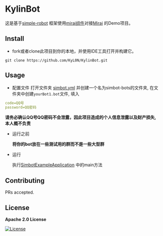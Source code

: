 # KylinBot

这是基于[simple-robot](https://github.com/ForteScarlet/simpler-robot) 框架使用[mirai组件](https://github.com/ForteScarlet/simpler-robot/tree/dev/component/component-mirai)对接[Mirai](https://github.com/mamoe/mirai) 的Demo项目。

## Install

- fork或者clone此项目到你的本地，并使用IDE工具打开并构建它。

```shell
git clone https://github.com/KyL0N/KylinBot.git
```

## Usage

- 配置文件
打开文件夹 [simbot.yml](src/main/resources/) 并创建一个名为simbot-bots的文件夹, 在文件夹中创建`yourBot1.bot`文件, 填入


```yaml
code=QQ号
password=QQ密码
```

**请务必确认QQ号QQ密码不会泄露，因此项目造成的个人信息泄露以及财产损失, 本人概不负责**

- 运行之前

  **将你的bot放在一些测试用的群而不是一些大型群**

- 运行

  执行[SimbotExampleApplication](src/main/java/top/kylinbot/demo/SimbotExampleApplication.java) 中的main方法

## Contributing

PRs accepted.

## License

**Apache 2.0 License**

[![License](https://img.shields.io/badge/License-Apache%202.0-blue.svg)](https://opensource.org/licenses/Apache-2.0)
